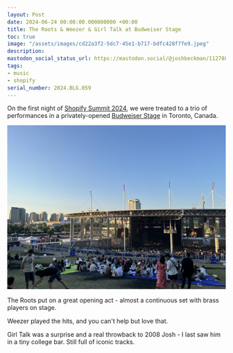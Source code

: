 ```yaml
---
layout: Post
date: 2024-06-24 00:00:00.000000000 +00:00
title: The Roots & Weezer & Girl Talk at Budweiser Stage
toc: true
image: "/assets/images/cd22a3f2-5dc7-45e1-b717-bdfc428f7fe9.jpeg"
description:
mastodon_social_status_url: https://mastodon.social/@joshbeckman/112788933035475890
tags:
- music
- shopify
serial_number: 2024.BLG.059
---
```

On the first night of [Shopify Summit 2024](/blog/traveling/shopify-summit-2024), we were treated to a trio of performances in a privately-opened [Budweiser Stage](https://www.canadianamphitheatre.net/) in Toronto, Canada.

![IMG_3215](/assets/images/cd22a3f2-5dc7-45e1-b717-bdfc428f7fe9.jpeg)

The Roots put on a great opening act - almost a continuous set with brass players on stage. 

Weezer played the hits, and you can't help but love that.

Girl Talk was a surprise and a real throwback to 2008 Josh - I last saw him in a tiny college bar. Still full of iconic tracks.
